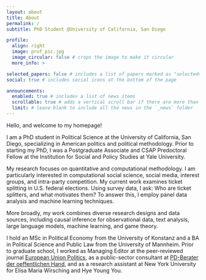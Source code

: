 ```yaml
---
layout: about
title: About
permalink: /
subtitle: PhD Student @University of California, San Diego

profile:
  align: right
  image: prof_pic.jpg
  image_circular: false # crops the image to make it circular
  more_info: >

selected_papers: false # includes a list of papers marked as "selected={true}"
social: true # includes social icons at the bottom of the page

announcements:
  enabled: true # includes a list of news items
  scrollable: true # adds a vertical scroll bar if there are more than 3 news items
  limit: # leave blank to include all the news in the `_news` folder
---
```




Hello, and welcome to my homepage!

I am a PhD student in Political Science at the University of California, San Diego, specializing in American politics and political methodology. Prior to starting my PhD, I was a Postgraduate Associate and CSAP Predoctoral Fellow at the Institution for Social and Policy Studies at Yale University.

My research focuses on quantitative and computational methodology. I am particularly interested in computational social science, social media, interest groups, and intra-party competition. My current work examines ticket splitting in U.S. federal elections. Using survey data, I ask: Who are ticket splitters, and what motivates them? To answer this, I employ panel data analysis and machine learning techniques.

More broadly, my work combines diverse research designs and data sources, including causal inference for observational data, text analysis, large language models, machine learning, and game theory.

I hold an MSc in Political Economy from the University of Konstanz and a BA in Political Science and Public Law from the University of Mannheim. Prior to graduate school, I worked as Managing Editor at the peer-reviewed journal  [European Union Politics](https://journals.sagepub.com/home/eup), as a public-sector consultant at [PD-Berater der oeffentlichen Hand](https://www.pd-g.de/), and as a research assistant at New York University for Elisa Maria Wirsching and Hye Young You.
